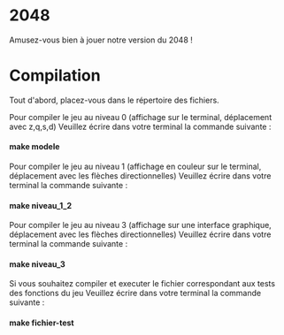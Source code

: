 # 2048

Amusez-vous bien à jouer notre version du 2048 !

# Compilation 

Tout d'abord, placez-vous dans le répertoire des fichiers.

Pour compiler le jeu au niveau 0 (affichage sur le terminal, déplacement avec z,q,s,d)
Veuillez écrire dans votre terminal la commande suivante :

#### make modele

Pour compiler le jeu au niveau 1 (affichage en couleur sur le terminal, déplacement avec les flèches directionnelles) 
Veuillez écrire dans votre terminal la commande suivante :

#### make niveau_1_2

Pour compiler le jeu au niveau 3 (affichage sur une interface graphique, déplacement avec les flèches directionnelles) 
Veuillez écrire dans votre terminal la commande suivante :

#### make niveau_3

Si vous souhaitez compiler et executer le fichier correspondant aux tests des fonctions du jeu 
Veuillez écrire dans votre terminal la commande suivante :

#### make fichier-test

